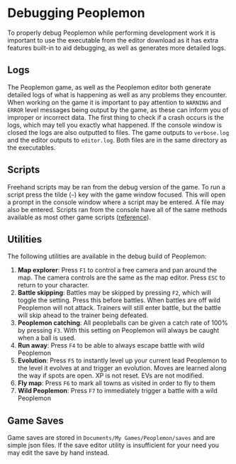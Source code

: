# Debugging Peoplemon

To properly debug Peoplemon while performing development work it is important to use the executable from the editor download as it has extra features built-in to aid debugging, as well as generates more detailed logs. 

## Logs

The Peoplemon game, as well as the Peoplemon editor both generate detailed logs of what is happening as well as any problems they encounter. When working on the game it is important to pay attention to `WARNING` and `ERROR` level messages being output by the game, as these can inform you of improper or incorrect data. The first thing to check if a crash occurs is the logs, which may tell you exactly what happened. If the console window is closed the logs are also outputted to files. The game outputs to `verbose.log` and the editor outputs to `editor.log`. Both files are in the same directory as the executables.

## Scripts

Freehand scripts may be ran from the debug version of the game. To run a script press the tilde (`~`) key with the game window focused. This will open a prompt in the console window where a script may be entered. A file may also be entered. Scripts ran from the console have all of the same methods available as most other game scripts ([reference](./scripts/reference.md)). 

## Utilities

The following utilities are available in the debug build of Peoplemon:

1. **Map explorer**: Press `F1` to control a free camera and pan around the map. The camera controls are the same as the map editor. Press `ESC` to return to your character.
2. **Battle skipping**: Battles may be skipped by pressing `F2`, which will toggle the setting. Press this before battles. When battles are off wild Peoplemon will not attack. Trainers will still enter battle, but the battle will skip ahead to the trainer being defeated.
3. **Peoplemon catching**: All peopleballs can be given a catch rate of 100% by pressing `F3`. With this setting on Peoplemon will always be caught when a ball is used.
4. **Run away**: Press `F4` to be able to always escape battle with wild Peoplemon
5. **Evolution**: Press `F5` to instantly level up your current lead Peoplemon to the level it evolves at and trigger an evolution. Moves are learned along the way if spots are open. XP is not reset. EVs are not modified.
6. **Fly map**: Press `F6` to mark all towns as visited in order to fly to them
7. **Wild Peoplemon**: Press `F7` to immediately trigger a battle with a wild Peoplemon

## Game Saves

Game saves are stored in `Documents/My Games/Peoplemon/saves` and are simple json files. If the save editor utility is insufficient for your need you may edit the save by hand instead.
